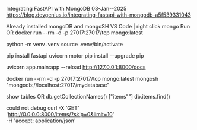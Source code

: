 Integrating FastAPI with MongoDB
03-Jan--2025
https://blog.devgenius.io/integrating-fastapi-with-mongodb-a5f539331043


Already installed mongoDB and mongoSH
VS Code | right click mongo
Run
OR
docker run --rm -d -p 27017:27017/tcp mongo:latest 


python -m venv .venv
source .venv/bin/activate

pip install fastapi uvicorn motor
pip install --upgrade pip


uvicorn app.main:app --reload
http://127.0.0.1:8000/docs


docker run --rm -d -p 27017:27017/tcp mongo:latest
mongosh "mongodb://localhost:27017/mydatabase"

show tables
OR
db.getCollectionNames()
["items""]
db.items.find()


could not debug
curl -X 'GET' \
  'http://0.0.0.0:8000/items/?skip=0&limit=10' \
  -H 'accept: application/json'